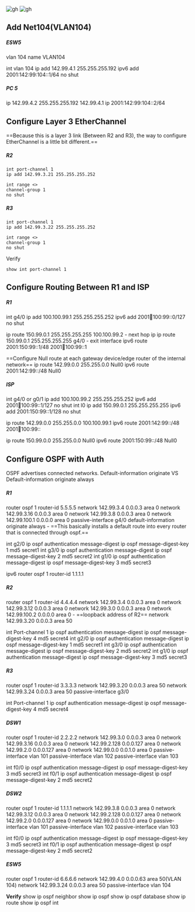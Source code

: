 ![gh](https://raw.githubusercontent.com/ndriannazriel04/Advanced-Network-Tech/main/obsidian/images1733122462000tgtcv7.png)
![gh](https://raw.githubusercontent.com/ndriannazriel04/Advanced-Network-Tech/main/obsidian/images17331225540009lr476.png)

## Add Net104(VLAN104)
##### ESW5
vlan 104
name VLAN104

int vlan 104
ip add 142.99.4.1 255.255.255.192
ipv6 add 2001:142:99:104::1/64
no shut

##### PC 5
ip 142.99.4.2 255.255.255.192 142.99.4.1
ip 2001:142:99:104::2/64

## Configure Layer 3 EtherChannel
==Because this is a layer 3 link (Between R2 and R3), the way to configure EtherChannel is a little bit different.==

##### R2
```
int port-channel 1
ip add 142.99.3.21 255.255.255.252

int range <>
channel-group 1 
no shut
```
##### R3
```
int port-channel 1
ip add 142.99.3.22 255.255.255.252

int range <>
channel-group 1
no shut
```
Verify
```
show int port-channel 1
```

## Configure Routing Between R1 and ISP
##### R1
int g4/0
ip add 100.100.99.1 255.255.255.252
ipv6 add 2001:100:100:99::0/127
no shut

ip route 150.99.0.1 255.255.255.255 100.100.99.2 - next hop ip
ip route 150.99.0.1 255.255.255.255 g4/0 - exit interface
ipv6 route 2001:150:99::1/48 2001:100:100:99::1

==Configure Null route at each gateway device/edge router of the internal network==
ip route 142.99.0.0 255.255.0.0 Null0
ipv6 route 2001:142:99::/48 Null0
##### ISP
int g4/0 or g0/1
ip add 100.100.99.2 255.255.255.252
ipv6 add 2001:100:100:99::1/127
no shut
int l0
ip add 150.99.0.1 255.255.255.255
ipv6 add 2001:150:99::1/128
no shut

ip route 142.99.0.0 255.255.0.0 100.100.99.1
ipv6 route 2001:142:99::/48 2001:100:100:99::

ip route 150.99.0.0 255.255.0.0 Null0
ipv6 route 2001:150:99::/48 Null0

## Configure OSPF with Auth
OSPF advertises connected networks.
Default-information originate VS Default-information originate always

##### R1
router ospf 1
router-id 5.5.5.5
network 142.99.3.4 0.0.0.3 area 0 
network 142.99.3.16 0.0.0.3 area 0
network 142.99.3.8 0.0.0.3 area 0
network 142.99.100.1 0.0.0.0 area 0 
passive-interface g4/0
default-information originate always - ==This basically installs a default route into every router that is connected through ospf.==

int g2/0
ip ospf authentication message-digest
ip ospf message-digest-key 1 md5 secret1
int g3/0
ip ospf authentication message-digest
ip ospf message-digest-key 2 md5 secret2
int g1/0
ip ospf authentication message-digest
ip ospf message-digest-key 3 md5 secret3

ipv6 router ospf 1
router-id 1.1.1.1

##### R2
router ospf 1
router-id 4.4.4.4
network 142.99.3.4 0.0.0.3 area 0 
network 142.99.3.12 0.0.0.3 area 0
network 142.99.3.0 0.0.0.3 area 0
network 142.99.100.2 0.0.0.0 area 0 - ==loopback address of R2==
network 142.99.3.20 0.0.0.3 area 50 

int Port-channel 1
ip ospf authentication message-digest
ip ospf message-digest-key 4 md5 secret4
int g2/0
ip ospf authentication message-digest
ip ospf message-digest-key 1 md5 secret1
int g3/0
ip ospf authentication message-digest
ip ospf message-digest-key 2 md5 secret2
int g1/0
ip ospf authentication message-digest
ip ospf message-digest-key 3 md5 secret3
##### R3
router ospf 1
router-id 3.3.3.3
network 142.99.3.20 0.0.0.3 area 50
network 142.99.3.24 0.0.0.3 area 50
passive-interface g3/0

int Port-channel 1
ip ospf authentication message-digest
ip ospf message-digest-key 4 md5 secret4
##### DSW1
router ospf 1
router-id 2.2.2.2 
network 142.99.3.0 0.0.0.3 area 0
network 142.99.3.16 0.0.0.3 area 0
network 142.99.2.128 0.0.0.127 area 0
network 142.99.2.0 0.0.0.127 area 0
network 142.99.0.0 0.0.1.0 area 0 
passive-interface vlan 101
passive-interface vlan 102
passive-interface vlan 103

int f0/0
ip ospf authentication message-digest
ip ospf message-digest-key 3 md5 secret3
int f0/1
ip ospf authentication message-digest
ip ospf message-digest-key 2 md5 secret2
##### DSW2
router ospf 1
router-id 1.1.1.1 
network 142.99.3.8 0.0.0.3 area 0 
network 142.99.3.12 0.0.0.3 area 0
network 142.99.2.128 0.0.0.127 area 0
network 142.99.2.0 0.0.0.127 area 0
network 142.99.0.0 0.0.1.0 area 0
passive-interface vlan 101
passive-interface vlan 102
passive-interface vlan 103

int f0/0
ip ospf authentication message-digest
ip ospf message-digest-key 3 md5 secret3
int f0/1
ip ospf authentication message-digest
ip ospf message-digest-key 2 md5 secret2
##### ESW5
router ospf 1
router-id 6.6.6.6 
network 142.99.4.0 0.0.0.63 area 50(VLAN 104)
network 142.99.3.24 0.0.0.3 area 50
passive-interface vlan 104

**Verify**
show ip ospf neighbor
show ip ospf
show ip ospf database
show ip route
show ip ospf int




